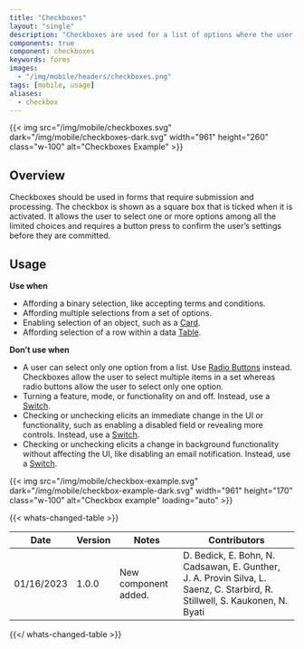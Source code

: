 ```yaml
---
title: "Checkboxes"
layout: "single"
description: "Checkboxes are used for a list of options where the user may select multiple options, including all or none."
components: true
component: checkboxes
keywords: forms
images:
  - "/img/mobile/headers/checkboxes.png"
tags: [mobile, usage]
aliases:
  - checkbox
---
```


{{< img src="/img/mobile/checkboxes.svg" dark="/img/mobile/checkboxes-dark.svg" width="961" height="260" class="w-100" alt="Checkboxes Example" >}}

## Overview

Checkboxes should be used in forms that require submission and processing. The checkbox is shown as a square box that is ticked when it is activated. It allows the user to select one or more options among all the limited choices and requires a button press to confirm the user’s settings before they are committed.

## Usage

**Use when**

- Affording a binary selection, like accepting terms and conditions.
- Affording multiple selections from a set of options.
- Enabling selection of an object, such as a [Card](/components/mobile/checkboxes/).
- Affording selection of a row within a data [Table](/components/mobile/tables/).

**Don’t use when**

- A user can select only one option from a list. Use [Radio Buttons](/components/mobile/radio-buttons/) instead. Checkboxes allow the user to select multiple items in a set whereas radio buttons allow the user to select only one option.
- Turning a feature, mode, or functionality on and off. Instead, use a [Switch](/components/mobile/switches/).
- Checking or unchecking elicits an immediate change in the UI or functionality, such as enabling a disabled field or revealing more controls. Instead, use a [Switch](/components/mobile/switches/).
- Checking or unchecking elicits a change in background functionality without affecting the UI, like disabling an email notification. Instead, use a [Switch](/components/mobile/switches/).

{{< img src="/img/mobile/checkbox-example.svg" dark="/img/mobile/checkbox-example-dark.svg" width="961" height="170" class="w-100" alt="Checkbox example" loading="auto" >}}



{{< whats-changed-table >}}

| Date       | Version | Notes                               | Contributors |
| ---------- | ------- | ----------------------------------- | ------------ |
| 01/16/2023 | 1.0.0   | New component added. | D. Bedick, E. Bohn, N. Cadsawan, E. Gunther, J. A. Provin Silva, L. Saenz, C. Starbird, R. Stillwell, S. Kaukonen, N. Byati   |

{{</ whats-changed-table >}}
